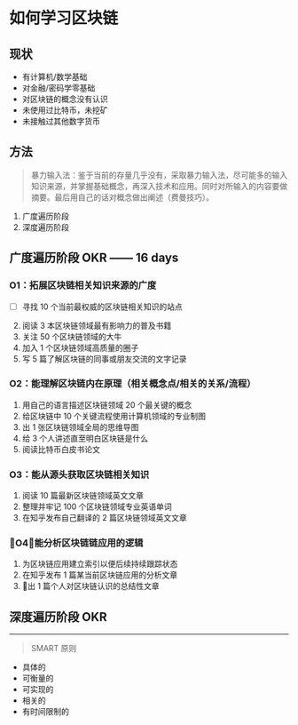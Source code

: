 如何学习区块链
===


## 现状
+ 有计算机/数学基础
+ 对金融/密码学零基础
+ 对区块链的概念没有认识
+ 未使用过比特币，未挖矿
+ 未接触过其他数字货币

## 方法
> 暴力输入法：鉴于当前的存量几乎没有，采取暴力输入法，尽可能多的输入知识来源，并掌握基础概念，再深入技术和应用。同时对所输入的内容要做摘要。最后用自己的话对概念做出阐述（费曼技巧）。

1. 广度遍历阶段
2. 深度遍历阶段

## 广度遍历阶段 OKR —— 16 days
### O1：拓展区块链相关知识来源的广度
- [ ] 寻找 10 个当前最权威的区块链相关知识的站点
2. 阅读 3 本区块链领域最有影响力的普及书籍
3. 关注 50 个区块链领域的大牛
4. 加入 1 个区块链领域高质量的圈子
5. 写 5 篇了解区块链的同事或朋友交流的文字记录

### O2：能理解区块链内在原理（相关概念点/相关的关系/流程）
1. 用自己的语言描述区块链领域 20 个最关键的概念
2. 给区块链中 10 个关键流程使用计算机领域的专业制图
3. 出 1 张区块链领域全局的思维导图
4. 给 3 个人讲述直至明白区块链是什么
5. 阅读比特币白皮书论文

### O3：能从源头获取区块链相关知识
1. 阅读 10 篇最新区块链领域英文文章
2. 整理并牢记 100 个区块链领域专业英语单词
3. 在知乎发布自己翻译的 2 篇区块链领域英文文章

### O4：能分析区块链链应用的逻辑
1. 为区块链应用建立索引以便后续持续跟踪状态
2. 在知乎发布 1 篇某当前区块链应用的分析文章
3. 出 1 篇个人对区块链认识的总结性文章


## 深度遍历阶段 OKR

---
> SMART 原则
+ 具体的
+ 可衡量的
+ 可实现的
+ 相关的
+ 有时间限制的
